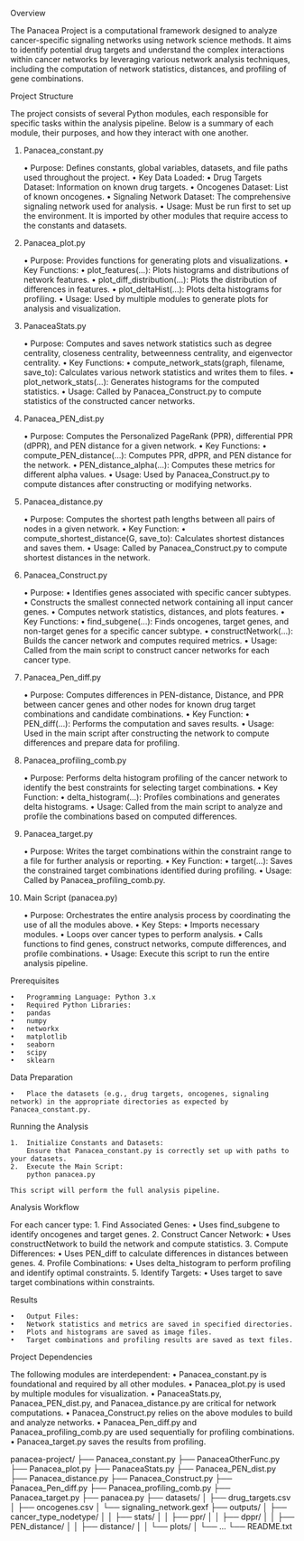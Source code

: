 Overview

The Panacea Project is a computational framework designed to analyze cancer-specific signaling networks using network science methods.
It aims to identify potential drug targets and understand the complex interactions within
cancer networks by leveraging various network analysis techniques, including the computation of network statistics,
distances, and profiling of gene combinations.

Project Structure

The project consists of several Python modules, each responsible for specific tasks within the analysis pipeline.
Below is a summary of each module, their purposes, and how they interact with one another.

1. Panacea_constant.py

	•	Purpose: Defines constants, global variables, datasets, and file paths used throughout the project.
	•	Key Data Loaded:
        •	Drug Targets Dataset: Information on known drug targets.
        •	Oncogenes Dataset: List of known oncogenes.
        •	Signaling Network Dataset: The comprehensive signaling network used for analysis.
	•	Usage: Must be run first to set up the environment. It is imported by other modules that require access to the constants and datasets.

2. Panacea_plot.py

	•	Purpose: Provides functions for generating plots and visualizations.
	•	Key Functions:
        •	plot_features(...): Plots histograms and distributions of network features.
        •	plot_diff_distribution(...): Plots the distribution of differences in features.
        •	plot_deltaHist(...): Plots delta histograms for profiling.
	•	Usage: Used by multiple modules to generate plots for analysis and visualization.

3. PanaceaStats.py

	•	Purpose: Computes and saves network statistics such as degree centrality, closeness centrality, betweenness centrality, and eigenvector centrality.
	•	Key Functions:
        •	compute_network_stats(graph, filename, save_to): Calculates various network statistics and writes them to files.
        •	plot_network_stats(...): Generates histograms for the computed statistics.
	•	Usage: Called by Panacea_Construct.py to compute statistics of the constructed cancer networks.

4. Panacea_PEN_dist.py

	•	Purpose: Computes the Personalized PageRank (PPR), differential PPR (dPPR), and PEN distance for a given network.
	•	Key Functions:
        •	compute_PEN_distance(...): Computes PPR, dPPR, and PEN distance for the network.
        •	PEN_distance_alpha(...): Computes these metrics for different alpha values.
	•	Usage: Used by Panacea_Construct.py to compute distances after constructing or modifying networks.

5. Panacea_distance.py

	•	Purpose: Computes the shortest path lengths between all pairs of nodes in a given network.
	•	Key Function:
	    •	compute_shortest_distance(G, save_to): Calculates shortest distances and saves them.
	•	Usage: Called by Panacea_Construct.py to compute shortest distances in the network.

6. Panacea_Construct.py

	•	Purpose:
        •	Identifies genes associated with specific cancer subtypes.
        •	Constructs the smallest connected network containing all input cancer genes.
        •	Computes network statistics, distances, and plots features.
	•	Key Functions:
        •	find_subgene(...): Finds oncogenes, target genes, and non-target genes for a specific cancer subtype.
        •	constructNetwork(...): Builds the cancer network and computes required metrics.
	•	Usage: Called from the main script to construct cancer networks for each cancer type.

7. Panacea_Pen_diff.py

	•	Purpose: Computes differences in PEN-distance, Distance, and PPR between cancer genes and other nodes for known drug target combinations and candidate combinations.
	•	Key Function:
        •	PEN_diff(...): Performs the computation and saves results.
	•	Usage: Used in the main script after constructing the network to compute differences and prepare data for profiling.

8. Panacea_profiling_comb.py

	•	Purpose: Performs delta histogram profiling of the cancer network to identify the best constraints for selecting target combinations.
	•	Key Function:
        •	delta_histogram(...): Profiles combinations and generates delta histograms.
	•	Usage: Called from the main script to analyze and profile the combinations based on computed differences.

9. Panacea_target.py

	•	Purpose: Writes the target combinations within the constraint range to a file for further analysis or reporting.
	•	Key Function:
        •	target(...): Saves the constrained target combinations identified during profiling.
	•	Usage: Called by Panacea_profiling_comb.py.

10. Main Script (panacea.py)

	•	Purpose: Orchestrates the entire analysis process by coordinating the use of all the modules above.
	•	Key Steps:
        •	Imports necessary modules.
        •	Loops over cancer types to perform analysis.
        •	Calls functions to find genes, construct networks, compute differences, and profile combinations.
	•	Usage: Execute this script to run the entire analysis pipeline.

Prerequisites

	•	Programming Language: Python 3.x
	•	Required Python Libraries:
	•	pandas
	•	numpy
	•	networkx
	•	matplotlib
	•	seaborn
	•	scipy
	•	sklearn

Data Preparation

	•	Place the datasets (e.g., drug targets, oncogenes, signaling network) in the appropriate directories as expected by Panacea_constant.py.

Running the Analysis

	1.	Initialize Constants and Datasets:
        Ensure that Panacea_constant.py is correctly set up with paths to your datasets.
	2.	Execute the Main Script:
	    python panacea.py

	This script will perform the full analysis pipeline.

Analysis Workflow

For each cancer type:
	1.	Find Associated Genes:
	    •	Uses find_subgene to identify oncogenes and target genes.
	2.	Construct Cancer Network:
	    •	Uses constructNetwork to build the network and compute statistics.
	3.	Compute Differences:
	    •	Uses PEN_diff to calculate differences in distances between genes.
	4.	Profile Combinations:
	    •	Uses delta_histogram to perform profiling and identify optimal constraints.
	5.	Identify Targets:
	    •	Uses target to save target combinations within constraints.

Results

	•	Output Files:
	•	Network statistics and metrics are saved in specified directories.
	•	Plots and histograms are saved as image files.
	•	Target combinations and profiling results are saved as text files.

Project Dependencies

The following modules are interdependent:
	•	Panacea_constant.py is foundational and required by all other modules.
	•	Panacea_plot.py is used by multiple modules for visualization.
	•	PanaceaStats.py, Panacea_PEN_dist.py, and Panacea_distance.py are critical for network computations.
	•	Panacea_Construct.py relies on the above modules to build and analyze networks.
	•	Panacea_Pen_diff.py and Panacea_profiling_comb.py are used sequentially for profiling combinations.
	•	Panacea_target.py saves the results from profiling.

panacea-project/
├── Panacea_constant.py
├── PanaceaOtherFunc.py
├── Panacea_plot.py
├── PanaceaStats.py
├── Panacea_PEN_dist.py
├── Panacea_distance.py
├── Panacea_Construct.py
├── Panacea_Pen_diff.py
├── Panacea_profiling_comb.py
├── Panacea_target.py
├── panacea.py
├── datasets/
│   ├── drug_targets.csv
│   ├── oncogenes.csv
│   └── signaling_network.gexf
├── outputs/
│   ├── cancer_type_nodetype/
│   │   ├── stats/
│   │   ├── ppr/
│   │   ├── dppr/
│   │   ├── PEN_distance/
│   │   ├── distance/
│   │   └── plots/
│   └── ...
└── README.txt
